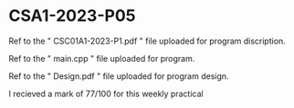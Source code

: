 # CSA1-2023-P05

Ref to the " CSC01A1-2023-P1.pdf " file uploaded for program discription.

Ref to the " main.cpp " file uploaded for program.

Ref to the " Design.pdf " file uploaded for program design.


I recieved a mark of 77/100 for this weekly practical
